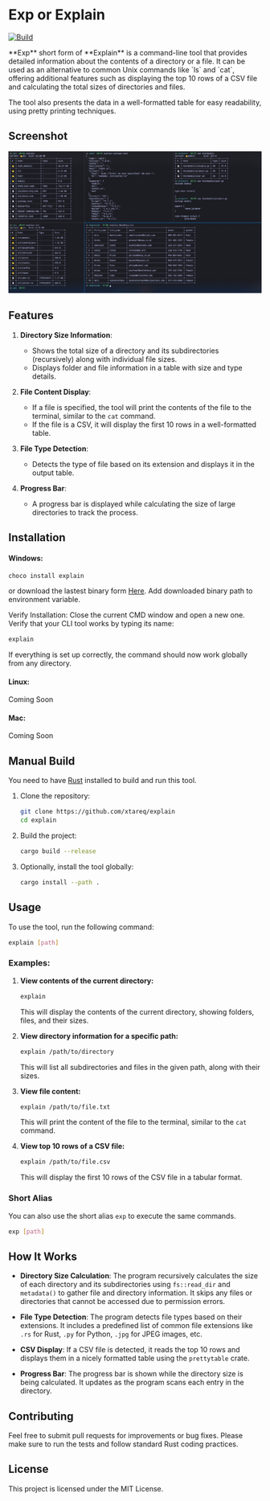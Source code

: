 # Exp or Explain
<p align="center">



[![Build](https://github.com/xtareq/exaplain/actions/workflows/explain.yml/badge.svg)](https://github.com/xtareq/explain/actions/workflows/explain.yml)
</p>
**Exp** short form of **Explain** is a command-line tool that provides detailed information about the contents of a directory or a file. It can be used as an alternative to common Unix commands like `ls` and `cat`, offering additional features such as displaying the top 10 rows of a CSV file and calculating the total sizes of directories and files. 

The tool also presents the data in a well-formatted table for easy readability, using pretty printing techniques.
## Screenshot

![Explain CLI Screenshot](screenshots/sshot1.png)

## Features

1. **Directory Size Information**: 
   - Shows the total size of a directory and its subdirectories (recursively) along with individual file sizes.
   - Displays folder and file information in a table with size and type details.

2. **File Content Display**:
   - If a file is specified, the tool will print the contents of the file to the terminal, similar to the `cat` command.
   - If the file is a CSV, it will display the first 10 rows in a well-formatted table.

3. **File Type Detection**:
   - Detects the type of file based on its extension and displays it in the output table.

4. **Progress Bar**:
   - A progress bar is displayed while calculating the size of large directories to track the process.
## Installation

#### Windows: 
```pwsh
choco install explain
```
or download the lastest binary form [Here](https://github.com/xtareq/explain/releases/download/v0.1.2/explain.exe). Add downloaded binary path to environment variable.

Verify Installation: Close the current CMD window and open a new one. Verify that your CLI tool works by typing its name:

```bash
explain
```
If everything is set up correctly, the command should now work globally from any directory.
#### Linux: 
Coming Soon
#### Mac: 
Coming Soon

## Manual Build

You need to have [Rust](https://www.rust-lang.org/tools/install) installed to build and run this tool.

1. Clone the repository:
   ```bash
   git clone https://github.com/xtareq/explain
   cd explain
   ```

2. Build the project:
   ```bash
   cargo build --release
   ```

3. Optionally, install the tool globally:
   ```bash
   cargo install --path .
   ```

## Usage

To use the tool, run the following command:

```bash
explain [path]
```

### Examples:

1. **View contents of the current directory:**
   ```bash
   explain
   ```

   This will display the contents of the current directory, showing folders, files, and their sizes.

2. **View directory information for a specific path:**
   ```bash
   explain /path/to/directory
   ```

   This will list all subdirectories and files in the given path, along with their sizes.

3. **View file content:**
   ```bash
   explain /path/to/file.txt
   ```

   This will print the content of the file to the terminal, similar to the `cat` command.

4. **View top 10 rows of a CSV file:**
   ```bash
   explain /path/to/file.csv
   ```

   This will display the first 10 rows of the CSV file in a tabular format.

### Short Alias

You can also use the short alias `exp` to execute the same commands.

```bash
exp [path]
```

## How It Works

- **Directory Size Calculation**: The program recursively calculates the size of each directory and its subdirectories using `fs::read_dir` and `metadata()` to gather file and directory information. It skips any files or directories that cannot be accessed due to permission errors.
  
- **File Type Detection**: The program detects file types based on their extensions. It includes a predefined list of common file extensions like `.rs` for Rust, `.py` for Python, `.jpg` for JPEG images, etc.
  
- **CSV Display**: If a CSV file is detected, it reads the top 10 rows and displays them in a nicely formatted table using the `prettytable` crate.

- **Progress Bar**: The progress bar is shown while the directory size is being calculated. It updates as the program scans each entry in the directory.


## Contributing

Feel free to submit pull requests for improvements or bug fixes. Please make sure to run the tests and follow standard Rust coding practices.

## License

This project is licensed under the MIT License.
